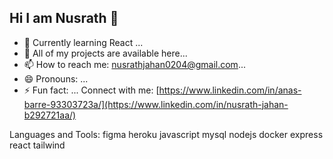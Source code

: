 ## Hi I am Nusrath 👋

- 🔭 Currently learning React ...
- 🌱 All of my projects are available here...
- 📫 How to reach me: nusrathjahan0204@gmail.com...
- 😄 Pronouns: ...
- ⚡ Fun fact: ...
Connect with me:
[https://www.linkedin.com/in/anas-barre-93303723a/](https://www.linkedin.com/in/nusrath-jahan-b292721aa/)

Languages and Tools:
figma heroku javascript mysql nodejs docker express react tailwind
